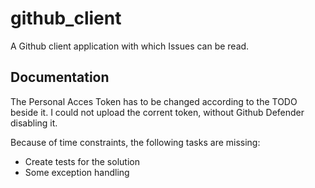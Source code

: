 # github_client

A Github client application with which Issues can be read.

## Documentation

The Personal Acces Token has to be changed according to the TODO beside it. I could not upload the corrent token, without Github Defender disabling it.

Because of time constraints, the following tasks are missing:
- Create tests for the solution
- Some exception handling
